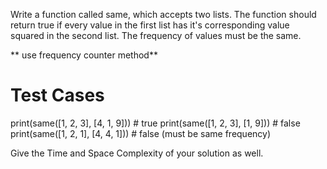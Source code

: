 Write a function called same, which accepts two lists. The function should return true if every value in the first list has it's corresponding value squared in the second list. The frequency of values must be the same.

** use frequency counter method**

# Test Cases
print(same([1, 2, 3], [4, 1, 9])) # true
print(same([1, 2, 3], [1, 9])) # false
print(same([1, 2, 1], [4, 4, 1])) # false (must be same frequency)

Give the Time and Space Complexity of your solution as well.
